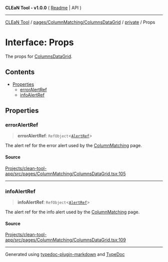 **CLEaN Tool - v1.0.0** ( [Readme](../../../../../README.md) \| API )

***

[CLEaN Tool](../../../../../modules.md) / [pages/ColumnMatching/ColumnsDataGrid](../../README.md) / [private](../README.md) / Props

# Interface: Props

The props for [ColumnsDataGrid](../../functions/ColumnsDataGrid.md).

## Contents

- [Properties](Props.md#properties)
  - [errorAlertRef](Props.md#erroralertref)
  - [infoAlertRef](Props.md#infoalertref)

## Properties

### errorAlertRef

> **errorAlertRef**: `RefObject`\<[`AlertRef`](../../../../../components/AlertDialog/interfaces/AlertRef.md)\>

The alert ref for the error alert used by the [ColumnMatching](../../../README.md) page.

#### Source

[Projects/clean-tool-app/src/pages/ColumnMatching/ColumnsDataGrid.tsx:105](https://github.com/yuckyh/clean-tool-app/)

***

### infoAlertRef

> **infoAlertRef**: `RefObject`\<[`AlertRef`](../../../../../components/AlertDialog/interfaces/AlertRef.md)\>

The alert ref for the info alert used by the [ColumnMatching](../../../README.md) page.

#### Source

[Projects/clean-tool-app/src/pages/ColumnMatching/ColumnsDataGrid.tsx:109](https://github.com/yuckyh/clean-tool-app/)

***

Generated using [typedoc-plugin-markdown](https://www.npmjs.com/package/typedoc-plugin-markdown) and [TypeDoc](https://typedoc.org/)
